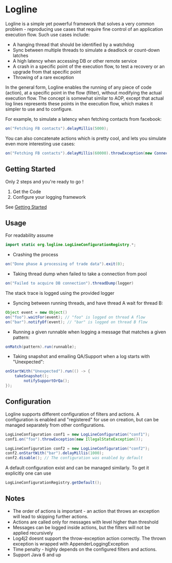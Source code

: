 # Logline

Logline is a simple yet powerful framework that solves a very common problem - reproducing use cases that require fine control of an application execution flow. Such use cases include:

* A hanging thread that should be identified by a watchdog
* Sync between multiple threads to simulate a deadlock or count-down latches
* A high latency when accessing DB or other remote service 
* A crash in a specific point of the execution flow, to test a recovery or an upgrade from that specific point
* Throwing of a rare exception

In the general form, Logline enables the running of any piece of code (action), at a specific point in the flow (filter), without modifying the actual execution flow. The concept is somewhat similar to AOP, except that actual log lines represents these points in the execution flow, which makes it simpler to use and to configure.

For example, to simulate a latency when fetching contacts from facebook:

```java
on("Fetching FB contacts").delayMillis(5000);
```

You can also concatenate actions which is pretty cool, and lets you simulate even more interesting use cases:

```java
on("Fetching FB contacts").delayMillis(60000).throwException(new ConnectionTimeoutException());
```

## Getting Started

Only 2 steps and you're ready to go !
1. Get the Code
2. Configure your logging framework

See [Getting Started](https://github.com/yinonsh/logline/wiki/Getting-Started)

## Usage

For readability assume 
```java
import static org.logline.LogLineConfigurationRegistry.*;
```

* Crashing the process

```java
on("Done phase A processing of trade data").exit(0);
```

* Taking thread dump when failed to take a connection from pool 

```java
on("Failed to acquire DB connection").threadDump(logger) 
```
The stack trace is logged using the provided logger

* Syncing between running threads, and have thread A wait for thread B:

```java
Object event = new Object()
on("foo").waitFor(event); // "foo" is logged on thread A flow
on("bar").notifyOf(event); // "bar" is logged on thread B flow
```

* Running a given runnable when logging a message that matches a given pattern:

```java
onMatch(pattern).run(runnable);
```

* Taking snapshot and emailing QA/Support when a log starts with "Unexpected":

```java
onStartWith("Unexpected").run(() -> {
	takeSnapshot();
        notifySupportOrQa();
});
```

## Configuration

Logline supports different configuration of filters and actions. A configuration is enabled and "registered" for use on creation, but can be managed separately from other configurations.

```java
LogLineConfiguration conf1 = new LogLineConfiguration("conf1");
conf1.on("foo").throwException(new IllegalStateException());

LogLineConfiguration conf2 = new LogLineConfiguration("conf2");
conf2.onStartWith("bar").delayMillis(1000);
conf2.disable(); // The configuration was enabled by default
```

A default configuration exist and can be managed similarly. To get it explicitly one can use

```java
LogLineConfigurationRegistry.getDefault();
```

## Notes

* The order of actions is important - an action that throws an exception will lead to skipping further actions.
* Actions are called only for messages with level higher than threshold
* Messages can be logged inside actions, but the filters will not be applied recursively
* Log4j2 doesnt support the throw-exception action correctly. The thrown exception is wrapped with AppenderLoggingException
* Time penalty - highly depends on the configured filters and actions.
* Support Java 6 and up
